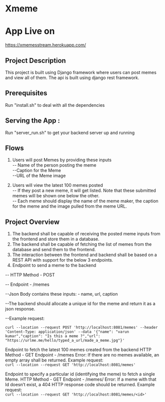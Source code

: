 # Xmeme

# App Live on
https://xmemesstream.herokuapp.com/

## Project Description
This project is built using Django framework where users can post memes and view all of them. The api is built using django rest framework.

## Prerequisites
Run "install.sh" to deal with all the dependencies

## Serving the App : 
Run "server_run.sh" to get your backend server up and running

## Flows
1. Users will post Memes by providing these inputs<br />
   -- Name of the person posting the meme<br />
   --Caption for the Meme<br />
   --URL of the Meme image

2. Users will view the latest 100 memes posted<br />
  -- If they post a new meme, it will get listed. Note that these submitted memes will be shown one below the other.<br />
  -- Each meme should display the name of the meme maker, the caption for the meme and the image pulled from the meme URL.<br />
  
##  Project Overview
1. The backend shall be capable of receiving the posted meme inputs from the frontend and store them in a database.
2. The backend shall be capable of fetching the list of memes from the database and send them to the frontend.
3. The interaction between the frontend and backend shall be based on a REST API with support for the below 3 endpoints.
4. Endpoint to send a meme to the backend

  -- HTTP Method - POST

  -- Endpoint - /memes

  --Json Body contains these inputs:
    - name, url, caption

  --The backend should allocate a unique id for the meme and return it as a json response.

  --Example request:
  
  `curl --location --request POST 'http://localhost:8081/memes' --header 'Content-Type: application/json' --data '{"name": "varun kumar","caption": "Is this a meme ?","url":     "https://urlme.me/hello/typed_a_url/made_a_meme.jpg"}'`

Endpoint to fetch the latest 100 memes created from the backend
HTTP Method - GET
Endpoint - /memes
Error:
If there are no memes available, an empty array shall be returned.
Example request: <br />
`curl --location --request GET 'http://localhost:8081/memes'`


Endpoint to specify a particular id (identifying the meme) to fetch a single Meme.
HTTP Method - GET
Endpoint - /memes/<id>
Error:
If a meme with that Id doesn’t exist, a 404 HTTP response code should be returned.
Example request:<br />
`curl --location --request GET 'http://localhost:8081/memes/<id>'`
